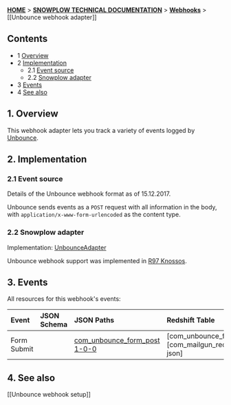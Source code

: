 <a name="top" />

[**HOME**](Home) > [**SNOWPLOW TECHNICAL DOCUMENTATION**](Snowplow-technical-documentation) > [**Webhooks**](Webhooks) > [[Unbounce webhook adapter]]

## Contents

- 1 [Overview](#overview)
- 2 [Implementation](#implementation)
  - 2.1 [Event source](#source)
  - 2.2 [Snowplow adapter](#adapter)
- 3 [Events](#events)
- 4 [See also](#see-also)

<a name="overview" />

## 1. Overview

This webhook adapter lets you track a variety of events logged by [Unbounce][unbounce-website].

<a name="implementation" />

## 2. Implementation

<a name="source" />

### 2.1 Event source

Details of the Unbounce webhook format as of 15.12.2017.

Unbounce sends events as a `POST` request with all information in the body, with `application/x-www-form-urlencoded` as the content type.

<a name="adapter" />

### 2.2 Snowplow adapter

Implementation: [UnbounceAdapter][unbounce-adapter]

Unbounce webhook support was implemented in [R97 Knossos][r97].

<a name="events" />

## 3. Events

All resources for this webhook's events:

| **Event**      | **JSON Schema**                                  | **JSON Paths**                                    | **Redshift Table**                                     |
|:---------------|:-------------------------------------------------|:--------------------------------------------------|:-------------------------------------------------------|
|Form Submit     | |[com_unbounce_form_post 1-0-0][com_unbounce_offline_message_1-schema]               | [com_unbounce_form_post_1.json][com_mailgun_recipient_unsubscribed-json]               | [com_unbounce_form_post_1.sql] [com_unbounce_form_post_1-sql]               |


<a name="see-also" />

## 4. See also

[[Unbounce webhook setup]]

[unbounce-website]: https://unbounce.com/
[unbounce-webhooks]: https://documentation.unbounce.com/hc/en-us/articles/203510044-Using-a-Webhook
[r97]: https://github.com/snowplow/snowplow/releases/tag/r97-knossos

[unbounce-adapter]: https://github.com/snowplow/snowplow/blob/master/3-enrich/scala-common-enrich/src/main/scala/com.snowplowanalytics.snowplow.enrich/common/adapters/registry/UnbounceAdapter.scala

[com_unbounce_offline_message_1-schema]: https://github.com/snowplow/iglu-central/blob/master/schemas/com.unbounce/form_post/jsonschema/1-0-0

[com_unbounce_offline_message_1-json]: https://github.com/snowplow/iglu-central/blob/master/jsonpaths/com.unbounce/form_post_1.json

[com_unbounce_offline_message_1-sql]: https://github.com/snowplow/iglu-central/blob/master/sql/com.unbounce/form_post_1.sql

